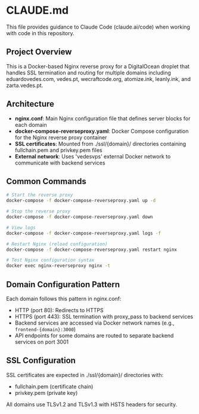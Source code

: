 # CLAUDE.md

This file provides guidance to Claude Code (claude.ai/code) when working with code in this repository.

## Project Overview

This is a Docker-based Nginx reverse proxy for a DigitalOcean droplet that handles SSL termination and routing for multiple domains including eduardovedes.com, vedes.pt, wecraftcode.org, atomize.ink, leanly.ink, and zarta.vedes.pt.

## Architecture

- **nginx.conf**: Main Nginx configuration file that defines server blocks for each domain
- **docker-compose-reverseproxy.yaml**: Docker Compose configuration for the Nginx reverse proxy container
- **SSL certificates**: Mounted from ./ssl/{domain}/ directories containing fullchain.pem and privkey.pem files
- **External network**: Uses 'vedesvps' external Docker network to communicate with backend services

## Common Commands

```bash
# Start the reverse proxy
docker-compose -f docker-compose-reverseproxy.yaml up -d

# Stop the reverse proxy
docker-compose -f docker-compose-reverseproxy.yaml down

# View logs
docker-compose -f docker-compose-reverseproxy.yaml logs -f

# Restart Nginx (reload configuration)
docker-compose -f docker-compose-reverseproxy.yaml restart nginx

# Test Nginx configuration syntax
docker exec nginx-reverseproxy nginx -t
```

## Domain Configuration Pattern

Each domain follows this pattern in nginx.conf:

- HTTP (port 80): Redirects to HTTPS
- HTTPS (port 443): SSL termination with proxy_pass to backend services
- Backend services are accessed via Docker network names (e.g., `frontend-{domain}:3000`)
- API endpoints for some domains are routed to separate backend services on port 3001

## SSL Configuration

SSL certificates are expected in ./ssl/{domain}/ directories with:

- fullchain.pem (certificate chain)
- privkey.pem (private key)

All domains use TLSv1.2 and TLSv1.3 with HSTS headers for security.

